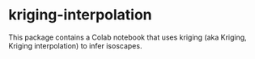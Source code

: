 # kriging-interpolation

This package contains a Colab notebook that uses kriging (aka Kriging, Kriging interpolation) to infer isoscapes.
